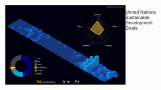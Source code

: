 <div style="display: flex;">
  <img src="./profile-3d-contrib/profile-night-view.svg" alt="lavantien profile's gitblock" title="lavantien profile's gitblock" height="256" style="float: left" />
  <p>United Nations Sustainable Development Goals: <https://sdgs.un.org/goals></p>
</div>
